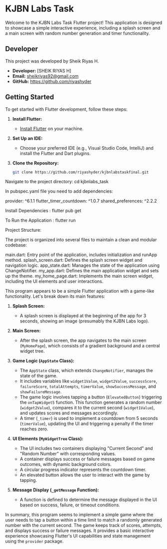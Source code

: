# KJBN Labs Task

Welcome to the KJBN Labs Task Flutter project! This application is designed to showcase a simple interactive experience, including a splash screen and a main screen with random number generation and timer functionality.

## Developer

This project was developed by Sheik Riyas H.

- **Developer:** [SHEIK RIYAS H]
- **Email:** sheikriyas92@gmail.com
- **GitHub:** https://github.com/riyashyder

## Getting Started

To get started with Flutter development, follow these steps:

1. **Install Flutter:**
    - [Install Flutter](https://flutter.dev/docs/get-started/install) on your machine.

2. **Set Up an IDE:**
    - Choose your preferred IDE (e.g., Visual Studio Code, IntelliJ) and install the Flutter and Dart plugins.

3. **Clone the Repository:**
   ```bash
   git clone https://github.com/riyashyder/kjbnlabstaskfinal.git


Navigate to the project directory: cd kjbnlabs_task

In pubspec.yaml file you need to add dependencies:

provider: ^6.1.1
flutter_timer_countdown: ^1.0.7
shared_preferences: ^2.2.2


Install Dependencies : flutter pub get

To Run the Application : flutter run

Project Structure:

The project is organized into several files to maintain a clean and modular codebase:

main.dart: Entry point of the application, includes initialization and runApp method.
splash_screen.dart: Defines the splash screen widget and navigation logic.
app_state.dart: Manages the state of the application using ChangeNotifier.
my_app.dart: Defines the main application widget and sets up the theme.
my_home_page.dart: Implements the main screen widget, including the UI elements and user interactions.


This program appears to be a simple Flutter application with a game-like functionality. Let's break down its main features:

1. **Splash Screen:**
    - A splash screen is displayed at the beginning of the app for 3 seconds, showing an image (presumably the KJBN Labs logo).

2. **Main Screen:**
    - After the splash screen, the app navigates to the main screen (`MyHomePage`), which consists of a gradient background and a central widget tree.

3. **Game Logic (`AppState` Class):**
    - The `AppState` class, which extends `ChangeNotifier`, manages the state of the game.
    - It includes variables like `widget1Value`, `widget2Value`, `successScore`, `failureScore`, `totalAttempts`, `timerValue`, `showSuccessMessage`, and `showFailureMessage`.
    - The game logic involves tapping a button (`ElevatedButton`) triggering the `onTapWidget5` function. This function generates a random number (`widget2Value`), compares it to the current second (`widget1Value`), and updates scores and messages accordingly.
    - A timer (`_timer`) is used to implement a countdown from 5 seconds (`timerValue`), updating the UI and triggering a penalty if the timer reaches zero.

4. **UI Elements (`MyWidgetTree` Class):**
    - The UI includes two containers displaying "Current Second" and "Random Number" with corresponding values.
    - A container displays success or failure messages based on game outcomes, with dynamic background colors.
    - A circular progress indicator represents the countdown timer.
    - An elevated button allows the user to interact with the game by tapping.

5. **Message Display (`_getMessage` Function):**
    - A function is defined to determine the message displayed in the UI based on success, failure, or timeout conditions.

In summary, this program seems to implement a simple game where the user needs to tap a button within a time limit to match a randomly generated number with the current second. The game keeps track of scores, attempts, and displays success or failure messages. It provides a basic interactive experience showcasing Flutter's UI capabilities and state management using the `provider` package.









